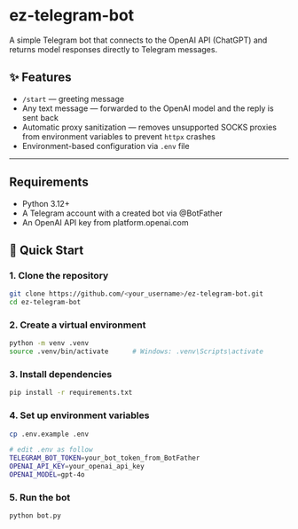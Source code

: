 # ez-telegram-bot

A simple Telegram bot that connects to the OpenAI API (ChatGPT) and returns model responses directly to Telegram messages.

## ✨ Features

- `/start` — greeting message  
- Any text message — forwarded to the OpenAI model and the reply is sent back  
- Automatic proxy sanitization — removes unsupported SOCKS proxies from environment variables to prevent `httpx` crashes  
- Environment-based configuration via `.env` file  

---

## Requirements

- Python 3.12+
- A Telegram account with a created bot via @BotFather
- An OpenAI API key from platform.openai.com

## 🚀 Quick Start

### 1. Clone the repository
```bash
git clone https://github.com/<your_username>/ez-telegram-bot.git
cd ez-telegram-bot
```

### 2. Create a virtual environment
```bash
python -m venv .venv
source .venv/bin/activate      # Windows: .venv\Scripts\activate
```

### 3. Install dependencies
```bash
pip install -r requirements.txt
```

### 4. Set up environment variables
```bash
cp .env.example .env

# edit .env as follow
TELEGRAM_BOT_TOKEN=your_bot_token_from_BotFather
OPENAI_API_KEY=your_openai_api_key
OPENAI_MODEL=gpt-4o
```

### 5. Run the bot
```bash
python bot.py
```
